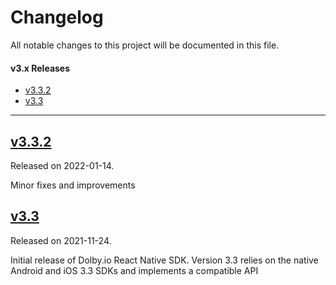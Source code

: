 # Changelog

All notable changes to this project will be documented in this file.

#### v3.x Releases

- [v3.3.2](#v332)
- [v3.3](#v330)

---

## [v3.3.2](https://github.com/voxeet/voxeet-sdk-reactnative/releases/tag/v3.0.0)

Released on 2022-01-14.

Minor fixes and improvements

## [v3.3](https://github.com/voxeet/voxeet-sdk-reactnative/releases/tag/v3.0.0)

Released on 2021-11-24.

Initial release of Dolby.io React Native SDK. Version 3.3 relies on the native Android and iOS 3.3 SDKs and implements a compatible API

